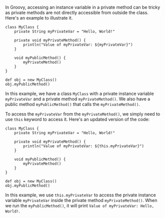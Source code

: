In Groovy, accessing an instance variable in a private method can be tricky as private methods are not directly accessible from outside the class. Here's an example to illustrate it.

```
class MyClass {
    private String myPrivateVar = "Hello, World!"

    private void myPrivateMethod() {
        println("Value of myPrivateVar: ${myPrivateVar}")
    }

    void myPublicMethod() {
        myPrivateMethod()
    }
}

def obj = new MyClass()
obj.myPublicMethod()
```

In this example, we have a class `MyClass` with a private instance variable `myPrivateVar` and a private method `myPrivateMethod()`. We also have a public method `myPublicMethod()` that calls the `myPrivateMethod()`. 

To access the `myPrivateVar` from the `myPrivateMethod()`, we simply need to use `this` keyword to access it. Here's an updated version of the code:

```
class MyClass {
    private String myPrivateVar = "Hello, World!"

    private void myPrivateMethod() {
        println("Value of myPrivateVar: ${this.myPrivateVar}")
    }

    void myPublicMethod() {
        myPrivateMethod()
    }
}

def obj = new MyClass()
obj.myPublicMethod()
```

In this example, we use `this.myPrivateVar` to access the private instance variable `myPrivateVar` inside the private method `myPrivateMethod()`. When we run the `myPublicMethod()`, it will print `Value of myPrivateVar: Hello, World!`.